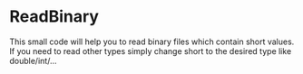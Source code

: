 # ReadBinary
This small code will help you to read binary files which contain short values. 
If you need to read other types simply change short to the desired type like double/int/...
